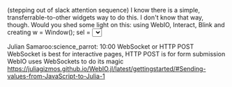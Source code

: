 (stepping out of slack attention sequence) I know there is a simple, transferrable-to-other widgets way to do this.  I don't know that way, though.  Would you shed some light on this:
using WebIO, Interact, Blink and creating w = Window(); sel = <select dropdown>, ui = vbox(sel); body!(w, ui);  When the user selects one of the drop-down options, how do I know which option has been selected and if the user change that selection, how do I know that it has been updated (while running code in Julia)?  I can do it in HTML/CSS/JavaScript, but even then, the information stays within the web page processing unless it is submitted or posted into local storage.  For our efforts, it is important that the same process that generates the nodes to be shown on a web page/blink canvas can get updates on changes and data entered (e.g. parameter settings).

Julian Samaroo:science_parrot: 10:00
WebSocket or HTTP POST
WebSocket is best for interactive pages, HTTP POST is for form submission
WebIO uses WebSockets to do its magic
https://juliagizmos.github.io/WebIO.jl/latest/gettingstarted/#Sending-values-from-JavaScript-to-Julia-1
